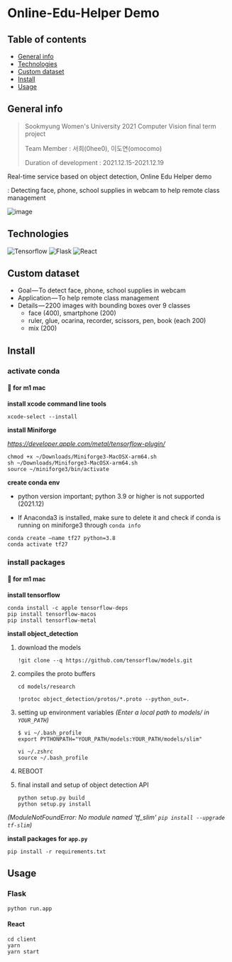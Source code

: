 # Online-Edu-Helper Demo

## Table of contents

- [General info](#general-info)
- [Technologies](#technologies)
- [Custom dataset](#custom-dataset)
- [Install](#install)
- [Usage](#usage)



## General info

> Sookmyung Women's University 2021 Computer Vision final term project
>
> Team Member : 서희(0hee0), 이도연(omocomo)
>
> Duration of development : 2021.12.15-2021.12.19


Real-time service based on object detection, Online Edu Helper demo

: Detecting face, phone, school supplies in webcam to help remote class management


![image](https://user-images.githubusercontent.com/53266682/146955603-fa0c0d1f-349c-4ccb-9961-2db61b866d2b.png)



## Technologies

  ![Tensorflow](https://img.shields.io/badge/Tensorflow-%23FF6F00.svg?style=for-the-badge&logo=tensorflow&logoColor=white) ![Flask](https://img.shields.io/badge/Flask-%23000000.svg?style=for-the-badge&logo=flask&logoColor=white) ![React](https://img.shields.io/badge/React-%2361DAFB.svg?style=for-the-badge&logo=react&logoColor=white)



## Custom dataset

* Goal — To detect face, phone, school supplies in webcam
* Application — To help remote class management
* Details — 2200 images with bounding boxes over 9 classes
  * face (400), smartphone (200)
  * ruler, glue, ocarina, recorder, scissors, pen, book (each 200)
  * mix (200)



## Install

### activate conda

#### 🍎 for m1 mac  

**install xcode command line tools**

`xcode-select --install`

**install Miniforge**

_https://developer.apple.com/metal/tensorflow-plugin/_

```
chmod +x ~/Downloads/Miniforge3-MacOSX-arm64.sh
sh ~/Downloads/Miniforge3-MacOSX-arm64.sh
source ~/miniforge3/bin/activate
```

**create conda env** 

- python version important; python 3.9 or higher is not supported (2021.12)

- If Anaconda3 is installed, make sure to delete it and check if conda is running on miniforge3 through `conda info`

```
conda create —name tf27 python=3.8 
conda activate tf27
```

### install packages

#### 🍎 for m1 mac

**install tensorflow**

```
conda install -c apple tensorflow-deps
pip install tensorflow-macos
pip install tensorflow-metal
```

**install object_detection**

1) download the models

   `!git clone --q https://github.com/tensorflow/models.git`

2. compiles the proto buffers

   `cd models/research`

   `!protoc object_detection/protos/*.proto --python_out=.`

3. setting up environment variables _(Enter a local path to models/ in `YOUR_PATH`)_

   ``` 
   $ vi ~/.bash_profile
   export PYTHONPATH="YOUR_PATH/models:YOUR_PATH/models/slim"
   
   vi ~/.zshrc
   source ~/.bash_profile
   ```

4. REBOOT

5. final install and setup of object detection API

   ```
   python setup.py build
   python setup.py install
   ```

_(ModuleNotFoundError: No module named 'tf_slim'    `pip install --upgrade tf-slim`)_

**install packages for `app.py`**

`pip install -r requirements.txt`



## Usage

### Flask

`python run.app`

#### React

```
cd client
yarn
yarn start
```


